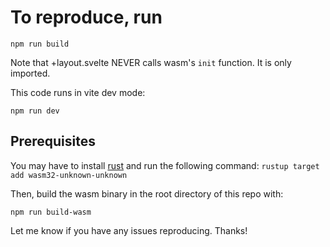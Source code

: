 # To reproduce, run

`npm run build`

Note that +layout.svelte NEVER calls wasm's `init` function. It is only imported.

This code runs in vite dev mode:

`npm run dev`

## Prerequisites
You may have to install [rust](https://www.rust-lang.org/)
and run the following command:
`rustup target add wasm32-unknown-unknown`

Then, build the wasm binary in the root directory of this repo with:

`npm run build-wasm`

Let me know if you have any issues reproducing. Thanks!
